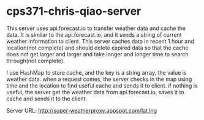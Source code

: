 # cps371-chris-qiao-server


This server uses api.forecast.io to transfer weather data and cache the data. 
It is similar to the api.forecast.io, and it sends a string of current weather information to client. 
This server caches data in recent 1 hour and location(not complete) and should delete expired data 
so that the cache does not get larger and larger and take longer and longer time to search through(not complete).

I use HashMap to store cache, and the key is a string array, the value is weather data. when a request comes, 
the server checks in the map using time and the location to find useful cache and sends it to client. 
if nothing is useful, the server get the weather data from api.forecast.io, saves it to cache and sends it to the client.

Server URL: http://super-weatherproxy.appspot.com/lat,lng
